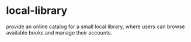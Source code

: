 # local-library
provide an online catalog for a small local library, where users can browse available books and manage their accounts.
